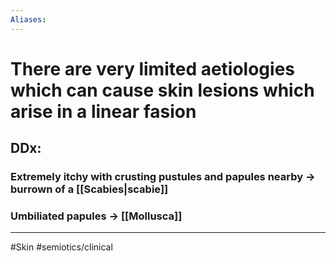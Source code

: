 ```yaml
---
Aliases:
---
```

# There are very limited aetiologies which can cause skin lesions which arise in a linear fasion
## DDx:
### Extremely itchy with crusting pustules and papules nearby -> burrown of a [[Scabies|scabie]]
###  Umbiliated papules -> [[Mollusca]]

---
#Skin #semiotics/clinical 